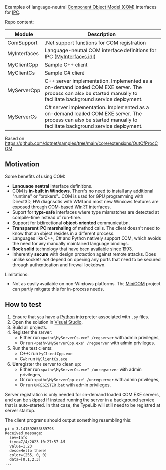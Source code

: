 Examples of language-neutral [Component Object Model (COM)](https://learn.microsoft.com/en-us/windows/win32/com/the-component-object-model) interfaces for [IPC](https://en.wikipedia.org/wiki/Inter-process_communication).

Repo content:

| Module       | Description                                 |
|--------------|---------------------------------------------|
| ComSupport   | .Net support functions for COM registration |
| MyInterfaces | Language-neutral COM interface definitions for IPC ([MyInterfaces.idl](MyInterfaces/MyInterfaces.idl)) |
| MyClientCpp  | Sample C++ client |
| MyClientCs   | Sample C# client |
| MyServerCpp  | C++ server implementation. Implemented as a on-demand loaded COM EXE server. The process can also be started manually to facilitate background service deployment. |
| MyServerCs   | C# server implementation. Implemented as a on-demand loaded COM EXE server. The process can also be started manually to facilitate background service deployment. |

Based on https://github.com/dotnet/samples/tree/main/core/extensions/OutOfProcCOM


## Motivation
Some benefits of using COM:
* **Language neutral** interface definitions.
* COM is **in-built in Windows**. There's no need to install any additional "runtime" or "brokers".. COM is used for GPU programming with Direct3D, HW diagnsotis with WMI and most new Windows features are exposed through COM-based [WinRT](https://github.com/microsoft/xlang) interfaces.
* Suport for **type-safe** interfaces where type mismatches are detected at compile-time instead of run-time.
* Support for bidirectional **object-oriented** communication.
* **Transparent IPC marshaling** of method calls. The client doesn't need to know that an object resides in a different process.
* Languages like C++, C# and Python natively support COM, which avoids the need for any manually maintained language bindings.
* **Rock solid** technology that have been available since 1993.
* Inherently **secure** with design protection against remote attacks. Does unlike sockets _not_ depend on opening any ports that need to be secured through authentication and firewall lockdown.

Limitations:
* Not as easily available on non-Windows platforms. The [MiniCOM](https://github.com/forderud/MiniCOM) project can partly mitigate this for in-process needs.


## How to test
1. Ensure that you have a [Python](https://www.python.org/) interpreter associated with `.py` files.
1. Open the solution in [Visual Studio](https://visualstudio.microsoft.com/).
1. Build all projects.
1. Register the server:
    * Either run `<path>\MyServerCs.exe" /regserver`  with admin privileges,
    * Or run `<path>\MyServerCpp.exe" /regserver`  with admin privileges.
1. Run the test clients:
    * C++: run `MyClientCpp.exe`
    * C#: run `MyClientCs.exe`
1. **Un**register the server to clean up:
    * Either run `<path>\MyServerCs.exe" /unregserver` with admin privileges,
    * Or run `<path>\MyServerCpp.exe" /unregserver`  with admin privileges,
    * Or run `UNREGISTER.bat` with admin privileges.

Server registration is only needed for on-demand loaded COM EXE servers, and can be skipped if instead running the server in a background service that is auto-started. In that case, the TypeLib will still need to be registred at server startup.

The client programs should output something resembling this:
```
pi = 3.141592653589793
Received message:
  sev=Info
  time=7/4/2023 10:27:57 AM
  value=1.23
  desc=Hello there!
  color=(255, 0, 0)
  data=[0,1,2,3]
...
```
